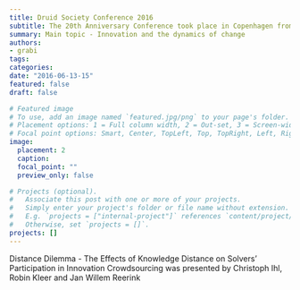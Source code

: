 ```yaml
---
title: Druid Society Conference 2016 
subtitle: The 20th Anniversary Conference took place in Copenhagen from June 13 to 15, 2016
summary: Main topic - Innovation and the dynamics of change
authors:
- grabi
tags:
categories:
date: "2016-06-13-15"
featured: false
draft: false

# Featured image
# To use, add an image named `featured.jpg/png` to your page's folder.
# Placement options: 1 = Full column width, 2 = Out-set, 3 = Screen-width
# Focal point options: Smart, Center, TopLeft, Top, TopRight, Left, Right, BottomLeft, Bottom, BottomRight
image:
  placement: 2
  caption:
  focal_point: ""
  preview_only: false

# Projects (optional).
#   Associate this post with one or more of your projects.
#   Simply enter your project's folder or file name without extension.
#   E.g. `projects = ["internal-project"]` references `content/project/deep-learning/index.md`.
#   Otherwise, set `projects = []`.
projects: []
---
```

Distance Dilemma - The Effects of Knowledge Distance on Solvers’ Participation in Innovation Crowdsourcing was presented by Christoph Ihl, Robin Kleer and Jan Willem Reerink
